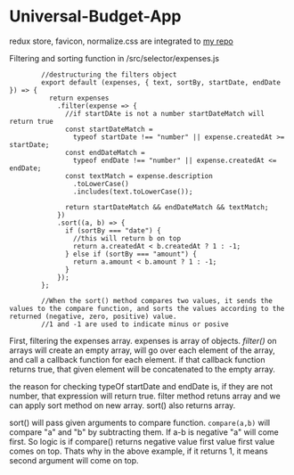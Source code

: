 # Universal-Budget-App
redux store, favicon, normalize.css are integrated to [my repo](https://github.com/yilmazbingo/Universal-Javascript-with-react-node-webpack-/tree/async-js/css-chunkLoading)

Filtering and sorting function in /src/selector/expenses.js


            //destructuring the filters object
            export default (expenses, { text, sortBy, startDate, endDate }) => {
              return expenses
                .filter(expense => {
                  //if startDAte is not a number startDateMatch will return true
                  const startDateMatch =
                    typeof startDate !== "number" || expense.createdAt >= startDate;
                  const endDateMatch =
                    typeof endDate !== "number" || expense.createdAt <= endDate;
                  const textMatch = expense.description
                    .toLowerCase()
                    .includes(text.toLowerCase());

                  return startDateMatch && endDateMatch && textMatch;
                })
                .sort((a, b) => {
                  if (sortBy === "date") {
                    //this will return b on top
                    return a.createdAt < b.createdAt ? 1 : -1;
                  } else if (sortBy === "amount") {
                    return a.amount < b.amount ? 1 : -1;
                  }
                });
            };

            //When the sort() method compares two values, it sends the values to the compare function, and sorts the values according to the returned (negative, zero, positive) value.
            //1 and -1 are used to indicate minus or posive
            
 First, filtering the expenses array. expenses is array of objects. *filter()* on arrays will create an empty array, will go over each element of the array, and call a callback function for each element. if that callback function returns true, that given element will be concatenated to the empty array. 
 
 the reason for checking typeOf startDate and endDate is, if they are not number, that expression will return true. filter method retuns array and we can apply sort method on new array. sort() also returns array.
 
 sort() will pass given arguments to compare function. `compare(a,b)` will compare "a" and "b" by subtracting them. If a-b is negative "a" will come first. So logic is if compare() returns negative value first value first value comes on top. Thats why in the above example, if it returns 1, it means second argument will come on top. 
